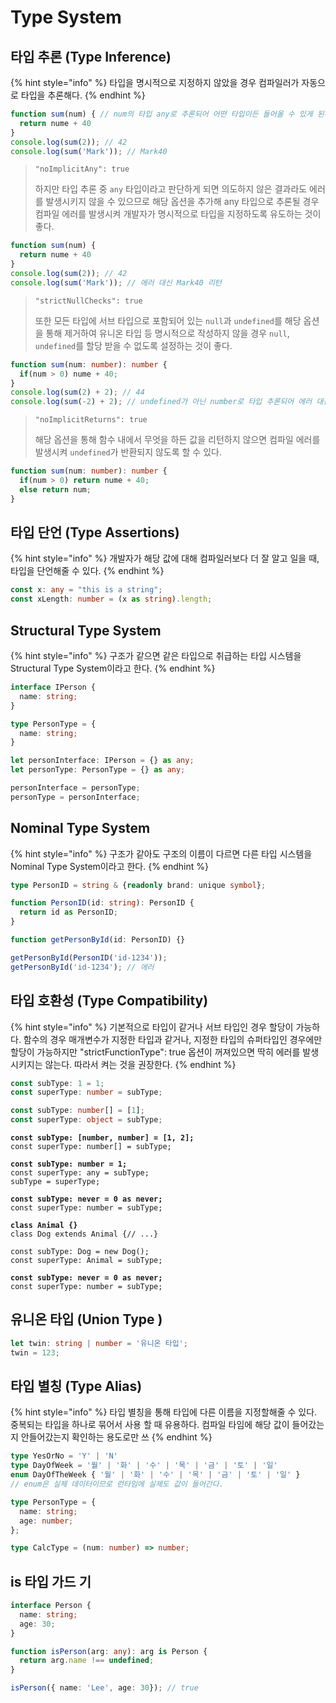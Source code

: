 # Type System

## &#x20;타입 추론 (Type Inference)

{% hint style="info" %}
타입을 명시적으로 지정하지 않았을 경우 컴파일러가 자동으로 타입을 추론해다.
{% endhint %}

```typescript
function sum(num) { // num의 타입 any로 추론되어 어떤 타입이든 들어올 수 있게 된다.
  return nume + 40
}
console.log(sum(2)); // 42
console.log(sum('Mark')); // Mark40
```

> `"noImplicitAny": true`
>
> 하지만 타입 추론 중 `any` 타입이라고 판단하게 되면 의도하지 않은 결과라도 에러를 발생시키지 않을 수 있으므로 해당 옵션을 추가해 any 타입으로 추론될 경우 컴파일 에러를 발생시켜 개발자가 명시적으로 타입을 지정하도록 유도하는 것이 좋다.

```typescript
function sum(num) { 
  return nume + 40
}
console.log(sum(2)); // 42
console.log(sum('Mark')); // 에러 대신 Mark40 리턴
```

> `"strictNullChecks": true`
>
> 또한 모든 타입에 서브 타입으로 포함되어 있는 `null`과 `undefined`를 해당 옵션을 통해 제거하여 유니온 타입 등 명시적으로 작성하지 않을 경우 `null`, `undefined`를 할당 받을 수 없도록 설정하는 것이 좋다.&#x20;

```typescript
function sum(num: number): number {
  if(num > 0) nume + 40;
}
console.log(sum(2) + 2); // 44
console.log(sum(-2) + 2); // undefined가 아닌 number로 타입 추론되어 에러 대신 NaN 발생 
```

> `"noImplicitReturns": true`
>
> 해당 옵션을 통해 함수 내에서 무엇을 하든 값을 리턴하지 않으면 컴파일 에러를 발생시켜 `undefined`가 반환되지 않도록 할 수 있다.

```typescript
function sum(num: number): number {
  if(num > 0) return nume + 40;
  else return num;
}
```

## 타입 단언 (Type Assertions) <a href="#type-assertions" id="type-assertions"></a>

{% hint style="info" %}
개발자가 해당 값에 대해 컴파일러보다 더 잘 알고 일을 때, 타입을 단언해줄 수 있다.
{% endhint %}

```typescript
const x: any = "this is a string";
const xLength: number = (x as string).length;
```

## Structural Type System

{% hint style="info" %}
구조가 같으면 같은 타입으로 취급하는 타입 시스템을 Structural Type System이라고 한다.
{% endhint %}

```typescript
interface IPerson {
  name: string;
}

type PersonType = {
  name: string;
}

let personInterface: IPerson = {} as any;
let personType: PersonType = {} as any;

personInterface = personType;
personType = personInterface;
```

## Nominal Type System

{% hint style="info" %}
구조가 같아도 구조의 이름이 다르면 다른 타입 시스템을 Nominal Type System이라고 한다.
{% endhint %}

```typescript
type PersonID = string & {readonly brand: unique symbol};

function PersonID(id: string): PersonID {
  return id as PersonID;
}

function getPersonById(id: PersonID) {}

getPersonById(PersonID('id-1234'));
getPersonById('id-1234'); // 에러
```

## 타입 호환성 (Type Compatibility)

{% hint style="info" %}
기본적으로 타입이 같거나 서브 타입인 경우 할당이 가능하다. 함수의 경우 매개변수가 지정한 타입과 같거나, 지정한 타입의 슈퍼타입인 경우에만 할당이 가능하지만 "strictFunctionType": true 옵션이 꺼져있으면 딱히 에러를 발생시키지는 않는다. 따라서 켜는 것을 권장한다.
{% endhint %}

```typescript
const subType: 1 = 1;
const superType: number = subType;
```

```typescript
const subType: number[] = [1];
const superType: object = subType;
```

<pre class="language-typescript"><code class="lang-typescript"><strong>const subType: [number, number] = [1, 2];
</strong>const superType: number[] = subType;</code></pre>

<pre class="language-typescript"><code class="lang-typescript"><strong>const subType: number = 1;
</strong>const superType: any = subType;
subType = superType; </code></pre>

<pre class="language-typescript"><code class="lang-typescript"><strong>const subType: never = 0 as never;
</strong>const superType: number = subType;</code></pre>

<pre class="language-typescript"><code class="lang-typescript"><strong>class Animal {}
</strong>class Dog extends Animal {// ...}

const subType: Dog = new Dog();
const superType: Animal = subType;</code></pre>

<pre class="language-typescript"><code class="lang-typescript"><strong>const subType: never = 0 as never;
</strong>const superType: number = subType;</code></pre>

## 유니온 타입 (Union Type )

```typescript
let twin: string | number = '유니온 타입';
twin = 123;
```

## 타입 별칭 (Type Alias)&#x20;

{% hint style="info" %}
타입 별칭을 통해 타입에 다른 이름을 지정할해줄 수 있다. 중복되는 타입을 하나로 묶어서 사용 할 때 유용하다. 컴파일 타임에 해당 값이 들어갔는지 안들어갔는지 확인하는 용도로만 쓰
{% endhint %}

```typescript
type YesOrNo = 'Y' | 'N'
type DayOfWeek = '월' | '화' | '수' | '목' | '금' | '토' | '일'
enum DayOfTheWeek { '월' | '화' | '수' | '목' | '금' | '토' | '일' }
// enum은 실제 데이터이므로 런타임에 실제도 값이 들어간다.
```

```typescript
type PersonType = {
  name: string;
  age: number;
};
```

```typescript
type CalcType = (num: number) => number;
```

## is 타입 가드 기

```typescript
interface Person {
  name: string;
  age: 30;
}

function isPerson(arg: any): arg is Person {
  return arg.name !== undefined;
}

isPerson({ name: 'Lee', age: 30}); // true
```






